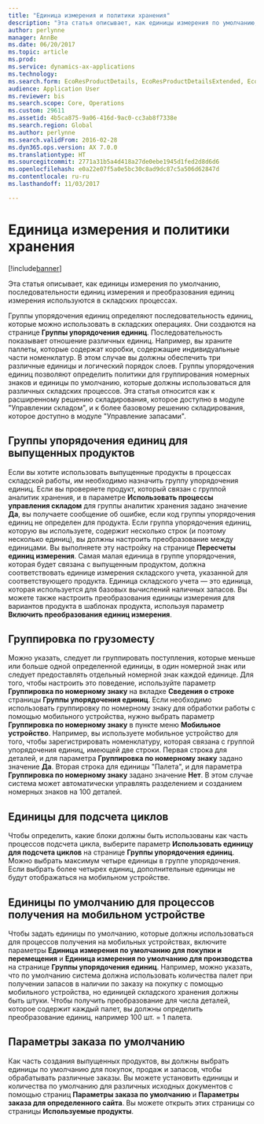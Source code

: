 ```yaml
---
title: "Единица измерения и политики хранения"
description: "Эта статья описывает, как единицы измерения по умолчанию, последовательности единиц измерения и преобразования единиц измерения используются в складских процессах."
author: perlynne
manager: AnnBe
ms.date: 06/20/2017
ms.topic: article
ms.prod: 
ms.service: dynamics-ax-applications
ms.technology: 
ms.search.form: EcoResProductDetails, EcoResProductDetailsExtended, EcoResStorageDimensionGroup, InventItemOrderSetup, UnitOfMeasureConversion, WHSRFMenuItem, WHSUOMSeqGroupTable
audience: Application User
ms.reviewer: bis
ms.search.scope: Core, Operations
ms.custom: 29611
ms.assetid: 4b5ca875-9a06-416d-9ac0-cc3ab8f7338e
ms.search.region: Global
ms.author: perlynne
ms.search.validFrom: 2016-02-28
ms.dyn365.ops.version: AX 7.0.0
ms.translationtype: HT
ms.sourcegitcommit: 2771a31b5a4d418a27de0ebe1945d1fed2d8d6d6
ms.openlocfilehash: e0a22e07f5a0e5bc30c8ad9dc87c5a506d62847d
ms.contentlocale: ru-ru
ms.lasthandoff: 11/03/2017

---
```


# <a name="unit-of-measure-and-stocking-policies"></a>Единица измерения и политики хранения

[!include[banner](../includes/banner.md)]


Эта статья описывает, как единицы измерения по умолчанию, последовательности единиц измерения и преобразования единиц измерения используются в складских процессах.

Группы упорядочения единиц определяют последовательность единиц, которые можно использовать в складских операциях. Они создаются на странице **Группы упорядочения единиц**. Последовательность показывает отношение различных единиц. Например, вы храните паллеты, которые содержат коробки, содержащие индивидуальные части номенклатур. В этом случае вы должны обеспечить три различные единицы и логический порядок слоев. Группы упорядочения единиц позволяют определить политики для группирования номерных знаков и единицы по умолчанию, которые должны использоваться для различных складских процессов. Эта статья относится как к расширенному решению складирования, которое доступно в модуле "Управлении складом", и к более базовому решению складирования, которое доступно в модуле "Управление запасами".

## <a name="unit-sequence-groups-for-released-products"></a>Группы упорядочения единиц для выпущенных продуктов
Если вы хотите использовать выпущенные продукты в процессах складской работы, им необходимо назначить группу упорядочения единиц. Если вы проверяете продукт, который связан с группой аналитик хранения, и в параметре **Использовать процессы управления складом** для группы аналитик хранения задано значение **Да**, вы получаете сообщение об ошибке, если код группы упорядочения единиц не определен для продукта. Если группа упорядочения единиц, которую вы используете, содержит несколько строк (и поэтому несколько единиц), вы должны настроить преобразование между единицами. Вы выполняете эту настройку на странице **Пересчеты единиц измерения**. Самая малая единица в группе упорядочения, которая будет связана с выпущенным продуктом, должна соответствовать единице измерения складского учета, указанной для соответствующего продукта. Единица складского учета — это единица, которая используется для базовых вычислений наличных запасов. Вы можете также настроить преобразования единицы измерения для вариантов продукта в шаблонах продукта, используя параметр **Включить преобразования единиц измерения**.

## <a name="license-plate-grouping"></a>Группировка по грузоместу
Можно указать, следует ли группировать поступления, которые меньше или больше одной определенной единицы, в один номерной знак или следует предоставлять отдельный номерной знак каждой единице. Для того, чтобы настроить это поведение, используйте параметр **Группировка по номерному знаку** на вкладке **Сведения о строке** страницы **Группы упорядочения единиц**. Если необходимо использовать группировку по номерному знаку для обработки работы с помощью мобильного устройства, нужно выбрать параметр **Группировка по номерному знаку** в пункте меню **Мобильное устройство**. Например, вы используете мобильное устройство для того, чтобы зарегистрировать номенклатуру, которая связана с группой упорядочения единиц, имеющей две строки. Первая строка для деталей, и для параметра **Группировка по номерному знаку** задано значение **Да**. Вторая строка для единицы "Палета", и для параметра **Группировка по номерному знаку** задано значение **Нет**. В этом случае система может автоматически управлять разделением и созданием номерных знаков на 100 деталей.

## <a name="units-for-cycle-counting"></a>Единицы для подсчета циклов
Чтобы определить, какие блоки должны быть использованы как часть процессов подсчета цикла, выберите параметр **Использовать единицу для подсчета циклов** на странице **Группы упорядочения единиц**. Можно выбрать максимум четыре единицы в группе упорядочения. Если выбрать более четырех единиц, дополнительные единицы не будут отображаться на мобильном устройстве.

## <a name="default-units-for-mobile-device-receiving-processes"></a>Единицы по умолчанию для процессов получения на мобильном устройстве
Чтобы задать единицы по умолчанию, которые должны использоваться для процессов получения на мобильных устройствах, включите параметры **Единица измерения по умолчанию для покупки и перемещения** и **Единица измерения по умолчанию для производства** на странице **Группы упорядочения единиц**. Например, можно указать, что по умолчанию система должна использовать количества палет при получении запасов в наличии по заказу на покупку с помощью мобильного устройства, но единицей складского хранения должны быть штуки. Чтобы получить преобразование для числа деталей, которое содержит каждый палет, вы должны определить преобразование единиц, например 100 шт. = 1 палета.

## <a name="default-order-settings"></a>Параметры заказа по умолчанию
Как часть создания выпущенных продуктов, вы должны выбрать единицы по умолчанию для покупок, продаж и запасов, чтобы обрабатывать различные заказы. Вы можете установить единицы и количества по умолчанию для различных исходных документов с помощью страниц **Параметры заказа по умолчанию** и **Параметры заказа для определенного сайта**. Вы можете открыть этих страницы со страницы **Используемые продукты**.




